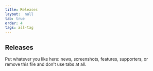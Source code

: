 ```yaml
---
title: Releases
layout:  null
tab: true
order: 4
tags: all-tag
---
```


## Releases

Put whatever you like here: news, screenshots, features, supporters, or remove this file and don't use tabs at all.
